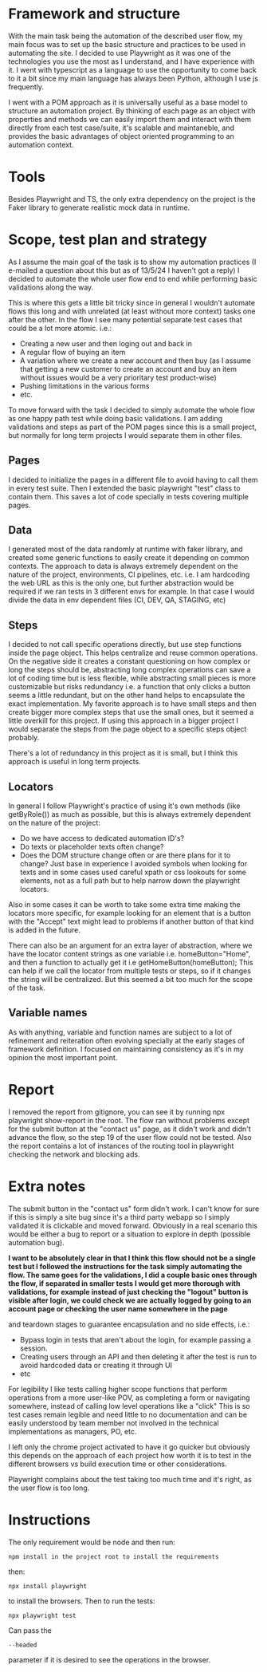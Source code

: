 # Framework and structure

With the main task being the automation of the described user flow, my main focus was to set up the basic
structure and practices to be used in automating the site. I decided to use Playwright as it was one of
the technologies you use the most as I understand, and I have experience with it. I went with typescript as
a language to use the opportunity to come back to it a bit since my main language has always been Python,
although I use js frequently.

I went with a POM approach as it is universally useful as a base model to structure an automation project.
By thinking of each page as an object with properties and methods we can easily import them and interact with
them directly from each test case/suite, it's scalable and maintaneble, and provides the basic advantages of object oriented programming to an automation context.

# Tools

Besides Playwright and TS, the only extra dependency on the project is the Faker library to generate
realistic mock data in runtime.

# Scope, test plan and strategy

As I assume the main goal of the task is to show my automation practices (I e-mailed a question about this but as of 13/5/24
I haven't got a reply) I decided to automate the whole user flow end to end while performing basic validations along the way.

This is where this gets a little bit tricky since in general I wouldn't automate flows this long and with unrelated (at least
without more context) tasks one after the other. In the flow I see many potential separate test cases that could be a lot more atomic.
i.e.: 
* Creating a new user and then loging out and back in
* A regular flow of buying an item
* A variation where we create a new account and then buy (as I assume that getting a new customer to create an account and buy an item
without issues would be a very prioritary test product-wise)
* Pushing limitations in the various forms
* etc.

To move forward with the task I decided to simply automate the whole flow as one happy path test while doing basic validations. I am adding 
validations and steps as part of the POM pages since this is a small project, but normally for long term projects I would separate them in
other files.

## Pages

I decided to initialize the pages in a different file to avoid having to call them in every test suite. Then I extended the basic playwright
"test" class to contain them. This saves a lot of code specially in tests covering multiple pages.

## Data

I generated most of the data randomly at runtime with faker library, and created some generic functions to easily create it depending on 
common contexts. The approach to data is always extremely dependent on the nature of the project, environments, CI pipelines, etc.
i.e. I am hardcoding the web URL as this is the only one, but further abstraction would be required if we ran tests in 3 different envs for example.
In that case I would divide the data in env dependent files (CI, DEV, QA, STAGING, etc)

## Steps

I decided to not call specific operations directly, but use step functions inside the page object. This helps centralize and reuse
common operations. On the negative side it creates a constant questioning on how complex or long the steps should be, abstracting long
complex operations can save a lot of coding time but is less flexible, while abstracting small pieces is more customizable but risks redundancy
i.e. a function that only clicks a button seems a little redundant, but on the other hand helps to encapsulate the exact implementation.
My favorite approach is to have small steps and then create bigger more complex steps that use the small ones, but it seemed a little overkill 
for this project. If using this approach in a bigger project I would separate the steps from the page object to a specific steps object probably.

There's a lot of redundancy in this project as it is small, but I think this approach is useful in long term projects.

## Locators

In general I follow Playwright's practice of using it's own methods (like getByRole()) as much as possible, but this is always
extremely dependent on the nature of the project:
* Do we have access to dedicated automation ID's?
* Do texts or placeholder texts often change?
* Does the DOM structure change often or are there plans for it to change?
Just base in experience I avoided symbols when looking for texts and in some cases used careful xpath or css lookouts for some
elements, not as a full path but to help narrow down the playwright locators.

Also in some cases it can be worth to take some extra time making the locators more specific, for example looking for an element
that is a button with the "Accept" text might lead to problems if another button of that kind is added in the future.

There can also be an argument for an extra layer of abstraction, where we have the locator content strings as one variable
i.e. homeButton="Home", and then a function to actually get it i.e getHomeButton(homeButton);
This can help if we call the locator from multiple tests or steps, so if it changes the string will be centralized. But this seemed
a bit too much for the scope of the task.

## Variable names

As with anything, variable and function names are subject to a lot of refinement and reiteration often evolving specially at the early
stages of framework definition. I focused on maintaining consistency as it's in my opinion the most important point.

# Report

I removed the report from gitignore, you can see it by running npx playwright show-report in the root.
The flow ran without problems except for the submit button at the "contact us" page, as it didn't work and didn't advance the flow, so the step 19 of the user flow could not be tested.
Also the report contains a lot of instances of the routing tool in playwright checking the network and blocking ads.

# Extra notes

The submit button in the "contact us" form didn't work. I can't know for sure if this is simply a site bug since it's a third
party webapp so I simply validated it is clickable and moved forward. Obviously in a real scenario this would be either a bug to
report or a situation to explore in depth (possible automation bug).

**I want to be absolutely clear in that I think this flow should not be a single test but I followed the instructions for the task simply automating the flow. The same goes for the validations, I did a couple basic ones through the flow, if separated in smaller tests I would get more thorough with validations, for example instead of just checking the "logout" button is visible after login, we could check we are actually logged by going to an account page or checking the user name somewhere in the page**

and teardown stages to guarantee encapsulation and no side effects, i.e.:
* Bypass login in tests that aren't about the login, for example passing a session.
* Creating users through an API and then deleting it after the test is run to avoid hardcoded data or creating it through UI 
* etc

For legibility I like tests calling higher scope functions that perform operations from a more user-like POV, as completing
a form or navigating somewhere, instead of calling low level operations like a "click"
This is so test cases remain legible and need little to no documentation and can be easily understood by team member not
involved in the technical implementations as managers, PO, etc.

I left only the chrome project activated to have it go quicker but obviously this depends on the approach of each project
how worth it is to test in the different browsers vs build execution time or other considerations.

Playwright complains about the test taking too much time and it's right, as the user flow is too long.

# Instructions

The only requirement would be node and then run:
```
npm install in the project root to install the requirements
```
then:
```
npx install playwright
```
to install the browsers. Then to run the tests:
```
npx playwright test
```
Can pass the 
```
--headed
```
parameter if it is desired to see the operations in the browser.
